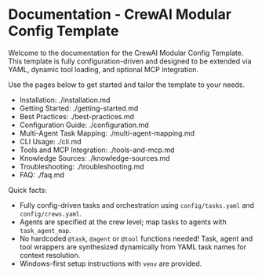# Documentation - CrewAI Modular Config Template

Welcome to the documentation for the CrewAI Modular Config Template. This template is fully configuration-driven and designed to be extended via YAML, dynamic tool loading, and optional MCP integration.

Use the pages below to get started and tailor the template to your needs.

- Installation: ./installation.md
- Getting Started: ./getting-started.md
- Best Practices: ./best-practices.md
- Configuration Guide: ./configuration.md
- Multi-Agent Task Mapping: ./multi-agent-mapping.md
- CLI Usage: ./cli.md
- Tools and MCP Integration: ./tools-and-mcp.md
- Knowledge Sources: ./knowledge-sources.md
- Troubleshooting: ./troubleshooting.md
- FAQ: ./faq.md

Quick facts:

- Fully config-driven tasks and orchestration using `config/tasks.yaml` and `config/crews.yaml`.
- Agents are specified at the crew level; map tasks to agents with `task_agent_map`.
- No hardcoded `@task`, `@agent` or `@tool` functions needed! Task, agent and tool wrappers are synthesized dynamically from YAML task names for context resolution.
- Windows-first setup instructions with `venv` are provided.
